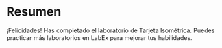 # Resumen

¡Felicidades! Has completado el laboratorio de Tarjeta Isométrica. Puedes practicar más laboratorios en LabEx para mejorar tus habilidades.

